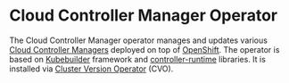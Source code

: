 # Cloud Controller Manager Operator

The Cloud Controller Manager operator manages and updates various [Cloud Controller Managers](https://kubernetes.io/docs/concepts/architecture/cloud-controller/) deployed on top of [OpenShift](https://openshift.io). The operator is based on [Kubebuilder](https://kubebuilder.io/) framework and [controller-runtime](https://github.com/kubernetes-sigs/controller-runtime) libraries. It is installed via [Cluster Version Operator](https://github.com/openshift/cluster-version-operator) (CVO).
